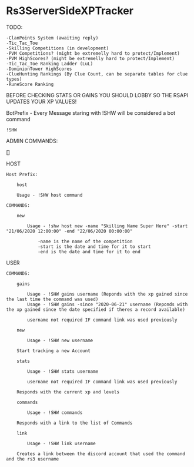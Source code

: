 # Rs3ServerSideXPTracker




TODO:

	-ClanPoints System (awaiting reply)
	-Tic_Tac_Toe
	-Skilling Competitions (in development)
	-PVM Competitions? (might be extremelly hard to protect/Implement)
	-PVM HighScores? (might be extremelly hard to protect/Implement)
	-Tic_Tac_Toe Ranking Ladder (LuL)
	-DominionTower HighScores
	-ClueHunting Rankings (By Clue Count, can be separate tables for clue types)
	-RuneScore Ranking





BEFORE CHECKING STATS OR GAINS YOU SHOULD LOBBY SO THE RSAPI UPDATES YOUR XP VALUES!


BotPrefix - Every Message staring with !SHW will be considered a bot command

	!SHW


ADMIN COMMANDS:

[]


HOST

	Host Prefix: 

		host

		Usage - !SHW host command

	COMMANDS:
		
		new

			Usage - !shw host new -name "Skilling Name Super Here" -start "21/06/2020 12:00:00" -end "22/06/2020 00:00:00"

				-name is the name of the competition
				-start is the date and time for it to start
				-end is the date and time for it to end


USER

	COMMANDS:

		gains

			Usage - !SHW gains username (Reponds with the xp gained since the last time the command was used)
			Usage - !SHW gains -since "2020-06-21" username (Reponds with the xp gained since the date specified if theres a record available)

			username not required IF command link was used previously		

		new

			Usage - !SHW new username

		Start tracking a new Account

		stats 

			Usage - !SHW stats username

			username not required IF command link was used previously

		Responds with the current xp and levels

		commands

			Usage - !SHW commands

		Responds with a link to the list of Commands

		link

			Usage - !SHW link username

		Creates a link between the discord account that used the command and the rs3 username

